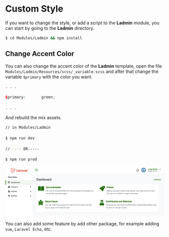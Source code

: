 # Custom Style

If you want to change the style, or add a script to the **Ladmin** module, you can start by going to the **Ladmin** directory.

```bash
$ cd Modules/Ladmin && npm install
```

## Change Accent Color

You can also change the accent color of the **Ladmin** template, open the file `Modules/Ladmin/Resources/scss/_variable.scss` and after that change the variable `$primary` with the color you want.
```scss
. . .

$primary:       green;

. . .
```

And rebuild the mix assets.
```bash
// in Modules/Ladmin

$ npm run dev

// ---- OR-----

$ npm run prod

```

![Green Dashboard](https://github.com/hexters/assets/blob/main/ladmin/v2/captures/green-dashboard.png?raw=true)

You can also add some feature by add other package, for example adding `vue`, `Laravel Echo`, etc.
